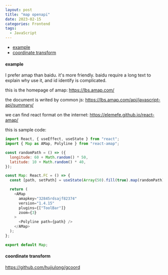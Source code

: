 ```yaml
---
layout: post
title: "map openapi"
date: 2023-02-15
categories: Frontend
tags:
  - JavaScript
---
```


- [example](#example)
- [coordinate transform](#coordinate-transform)

#### example

I prefer amap than baidu. it's more friendly. baidu require a long text to explain why use it, and id identify is complicated.

this is the homepage of amap: <https://lbs.amap.com/>

the document is writed by common js: <https://lbs.amap.com/api/javascript-api/summary/>

we can find react format on the internet: <https://elemefe.github.io/react-amap/>

this is sample code:

```js
import React, { useEffect, useState } from "react";
import { Map as AMap, Polyline } from "react-amap";

const randomPath = () => ({
  longitude: 60 + Math.random() * 50,
  latitude: 10 + Math.random() * 40,
});

const Map: React.FC = () => {
  const [path, setPath] = useState(Array(50).fill(true).map(randomPath));

  return (
    <AMap
      amapkey="32845rdsajf82374"
      version="1.4.15"
      plugins={["ToolBar"]}
      zoom={3}
    >
      <Polyline path={path} />
    </AMap>
  );
};

export default Map;
```

#### coordinate transform

<https://github.com/hujiulong/gcoord>
